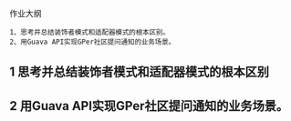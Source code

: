 作业大纲

```
1、思考并总结装饰者模式和适配器模式的根本区别。
2、用Guava API实现GPer社区提问通知的业务场景。
```

## 1 思考并总结装饰者模式和适配器模式的根本区别



## 2 用Guava API实现GPer社区提问通知的业务场景。



